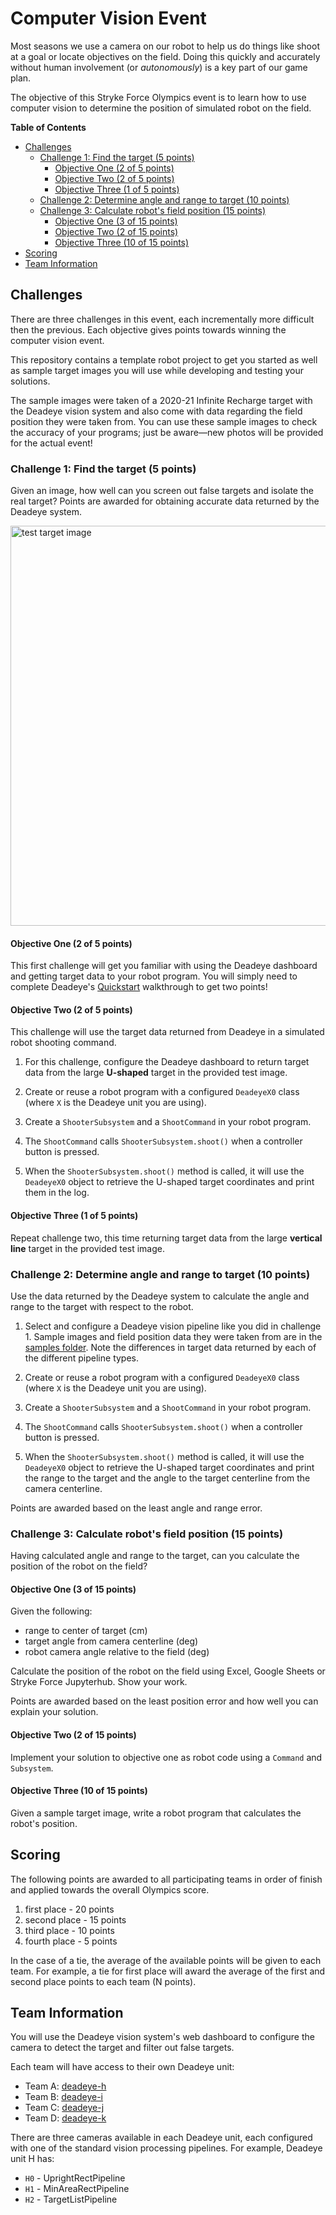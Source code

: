 # Computer Vision Event

<!--
9/23 kick-off
11/11 end of competition
-->

Most seasons we use a camera on our robot to help us do things like
shoot at a goal or locate objectives on the field. Doing this quickly and
accurately without human involvement (or _autonomously_) is a key part of our
game plan.

The objective of this Stryke Force Olympics event is to learn how to use
computer vision to determine the position of simulated robot on the field.

<!-- START doctoc generated TOC please keep comment here to allow auto update -->
<!-- DON'T EDIT THIS SECTION, INSTEAD RE-RUN doctoc TO UPDATE -->

**Table of Contents**

- [Challenges](#challenges)
  - [Challenge 1: Find the target (5 points)](#challenge-1-find-the-target-5-points)
    - [Objective One (2 of 5 points)](#objective-one-2-of-5-points)
    - [Objective Two (2 of 5 points)](#objective-two-2-of-5-points)
    - [Objective Three (1 of 5 points)](#objective-three-1-of-5-points)
  - [Challenge 2: Determine angle and range to target (10 points)](#challenge-2-determine-angle-and-range-to-target-10-points)
  - [Challenge 3: Calculate robot's field position (15 points)](#challenge-3-calculate-robots-field-position-15-points)
    - [Objective One (3 of 15 points)](#objective-one-3-of-15-points)
    - [Objective Two (2 of 15 points)](#objective-two-2-of-15-points)
    - [Objective Three (10 of 15 points)](#objective-three-10-of-15-points)
- [Scoring](#scoring)
- [Team Information](#team-information)

<!-- END doctoc generated TOC please keep comment here to allow auto update -->

## Challenges

There are three challenges in this event, each incrementally more difficult
then the previous. Each objective gives points towards winning the computer
vision event.

This repository contains a template robot project to get you started as well as
sample target images you will use while developing and testing your solutions.

The sample images were taken of a 2020-21 Infinite Recharge target with the
Deadeye vision system and also come with data regarding the field position they
were taken from. You can use these sample images to check the accuracy of your
programs; just be aware—new photos will be provided for the actual event!

### Challenge 1: Find the target (5 points)

Given an image, how well can you screen out false targets and isolate the real
target? Points are awarded for obtaining accurate data returned by the Deadeye
system.

<img alt="test target image" src="https://strykeforce.github.io/deadeye/images/target.jpg" width="640" />

#### Objective One (2 of 5 points)

This first challenge will get you familiar with using the Deadeye dashboard and
getting target data to your robot program. You will simply need to complete
Deadeye's [Quickstart](https://strykeforce.github.io/deadeye/) walkthrough
to get two points!

#### Objective Two (2 of 5 points)

This challenge will use the target data returned from Deadeye in a simulated
robot shooting command.

1. For this challenge, configure the Deadeye dashboard to return target data
   from the large **U-shaped** target in the provided test image.

2. Create or reuse a robot program with a configured `DeadeyeX0` class (where
   `X` is the Deadeye unit you are using).

3. Create a `ShooterSubsystem` and a `ShootCommand` in your robot program.

4. The `ShootCommand` calls `ShooterSubsystem.shoot()` when a controller
   button is pressed.

5. When the `ShooterSubsystem.shoot()` method is called, it will use the
   `DeadeyeX0` object to retrieve the U-shaped target coordinates and print
   them in the log.

#### Objective Three (1 of 5 points)

Repeat challenge two, this time returning target data from the large **vertical
line** target in the provided test image.

### Challenge 2: Determine angle and range to target (10 points)

Use the data returned by the Deadeye system to calculate the angle and range to
the target with respect to the robot.

1. Select and configure a Deadeye vision pipeline like you did in challenge 1.
   Sample images and field position data they were taken from are in the
   [samples folder](samples/README.md). Note the differences in target data
   returned by each of the different pipeline types.

2. Create or reuse a robot program with a configured `DeadeyeX0` class (where
   `X` is the Deadeye unit you are using).

3. Create a `ShooterSubsystem` and a `ShootCommand` in your robot program.

4. The `ShootCommand` calls `ShooterSubsystem.shoot()` when a controller
   button is pressed.

5. When the `ShooterSubsystem.shoot()` method is called, it will use the
   `DeadeyeX0` object to retrieve the U-shaped target coordinates and print
   the range to the target and the angle to the target centerline from the
   camera centerline.

Points are awarded based on the least angle and range error.

### Challenge 3: Calculate robot's field position (15 points)

Having calculated angle and range to the target, can you calculate the position
of the robot on the field?

#### Objective One (3 of 15 points)

Given the following:

- range to center of target (cm)
- target angle from camera centerline (deg)
- robot camera angle relative to the field (deg)

Calculate the position of the robot on the field using Excel, Google Sheets or
Stryke Force Jupyterhub. Show your work.

Points are awarded based on the least position error and how well you can
explain your solution.

#### Objective Two (2 of 15 points)

Implement your solution to objective one as robot code using a `Command` and
`Subsystem`.

#### Objective Three (10 of 15 points)

Given a sample target image, write a robot program that calculates the robot's
position.

## Scoring

The following points are awarded to all participating teams in order of finish
and applied towards the overall Olympics score.

1. first place - 20 points
2. second place - 15 points
3. third place - 10 points
4. fourth place - 5 points

In the case of a tie, the average of the available points will be given to each
team. For example, a tie for first place will award the average of the first
and second place points to each team (N points).

## Team Information

You will use the Deadeye vision system's web dashboard to configure the camera
to detect the target and filter out false targets.

Each team will have access to their own Deadeye unit:

- Team A: [deadeye-h](http://192.168.3.10)
- Team B: [deadeye-i](http://192.168.3.11)
- Team C: [deadeye-j](http://192.168.3.12)
- Team D: [deadeye-k](http://192.168.3.13)

There are three cameras available in each Deadeye unit, each configured with
one of the standard vision processing pipelines. For example, Deadeye unit H
has:

- `H0` - UprightRectPipeline
- `H1` - MinAreaRectPipeline
- `H2` - TargetListPipeline
